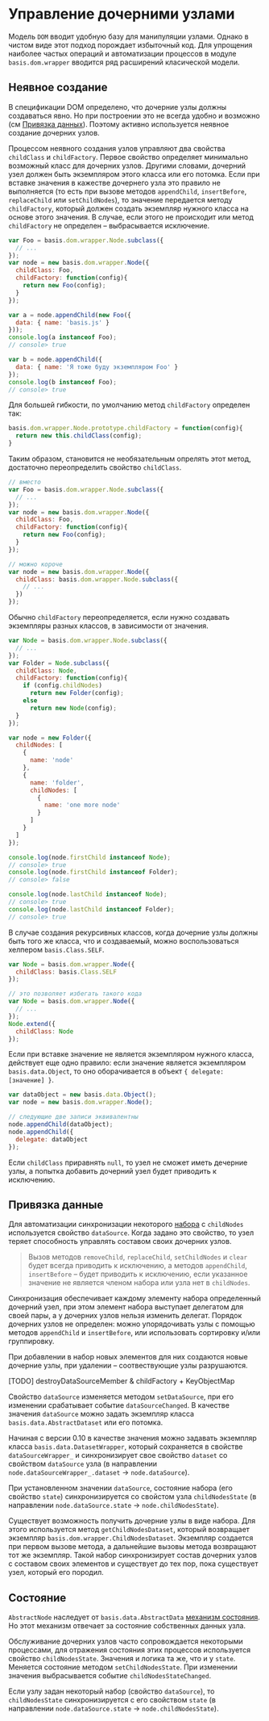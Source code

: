 # Управление дочерними узлами

Модель `DOM` вводит удобную базу для манипуляции узлами. Однако в чистом виде этот подход порождает избыточный код. Для упрощения наиболее частых операций и автоматизации процессов в модуле `basis.dom.wrapper` вводится ряд расширений класической модели.

## Неявное создание

В спецификации DOM определено, что дочерние узлы должны создаваться явно. Но при построении это не всегда удобно и возможно (см [Привязка данных](#Привязка-данных)). Поэтому активно используется неявное создание дочерних узлов.

Процессом неявного создания узлов управляют два свойства `childClass` и `childFactory`. Первое свойство определяет минимально возможный класс для дочерних узлов. Другими словами, дочерний узел должен быть экземпляром этого класса или его потомка. Если при вставке значения в кажестве дочернего узла это правило не выполняется (то есть при вызове методов `appendChild`, `insertBefore`, `replaceChild` или `setChildNodes`), то значение передается методу `childFactory`, который должен создать экземпляр нужного класса на основе этого значения. В случае, если этого не происходит или метод `childFactory` не определен – выбрасывается исключение.

```js
var Foo = basis.dom.wrapper.Node.subclass({
  // ...
});
var node = new basis.dom.wrapper.Node({
  childClass: Foo,
  childFactory: function(config){
    return new Foo(config);
  }
});

var a = node.appendChild(new Foo({
  data: { name: 'basis.js' }
}));
console.log(a instanceof Foo);
// console> true

var b = node.appendChild({
  data: { name: 'Я тоже буду экземпляром Foo' }
});
console.log(b instanceof Foo);
// console> true
```

Для большей гибкости, по умолчанию метод `childFactory` определен так:

```js
basis.dom.wrapper.Node.prototype.childFactory = function(config){
  return new this.childClass(config);
}
```

Таким образом, становится не необязательным опрелять этот метод, достаточно переопределить свойство `childClass`.

```js
// вместо
var Foo = basis.dom.wrapper.Node.subclass({
  // ...
});
var node = new basis.dom.wrapper.Node({
  childClass: Foo,
  childFactory: function(config){
    return new Foo(config);
  }
});

// можно короче
var node = new basis.dom.wrapper.Node({
  childClass: basis.dom.wrapper.Node.subclass({
    // ...
  })
});
```

Обычно `childFactory` переопределяется, если нужно создавать экземпляры разных классов, в зависимости от значения.

```js
var Node = basis.dom.wrapper.Node.subclass({
  // ...
});
var Folder = Node.subclass({
  childClass: Node,
  childFactory: function(config){
    if (config.childNodes)
      return new Folder(config);
    else
      return new Node(config);
  }
});

var node = new Folder({
  childNodes: [
    { 
      name: 'node'
    },
    {
      name: 'folder',
      childNodes: [
        {
          name: 'one more node'
        }
      ]
    }
  ]
});

console.log(node.firstChild instanceof Node);
// console> true
console.log(node.firstChild instanceof Folder);
// console> false

console.log(node.lastChild instanceof Node);
// console> true
console.log(node.lastChild instanceof Folder);
// console> true
```

В случае создания рекурсивных классов, когда дочерние узлы должны быть того же класса, что и создаваемый, можно воспользоваться хелпером `basis.Class.SELF`.

```js
var Node = basis.dom.wrapper.Node({
  childClass: basis.Class.SELF
});

// это позволяет избегать такого кода
var Node = basis.dom.wrapper.Node({
  // ...
});
Node.extend({
  childClass: Node
});
```

Если при вставке значение не является экземпляром нужного класса, действует еще одно правило: если значение является экземпляром `basis.data.Object`, то оно оборачивается в объект `{ delegate: [значение] }`.

```js
var dataObject = new basis.data.Object();
var node = new basis.dom.wrapper.Node();

// следующие две записи эквивалентны
node.appendChild(dataObject);
node.appendChild({
  delegate: dataObject
});
```

Если `childClass` приравнять `null`, то узел не сможет иметь дечерние узлы, а попытка добавить дочерний узел будет приводить к исключению.

## Привязка данные

Для автоматизации синхронизации некоторого [набора](basis.data.datasets.md) с `childNodes` используется свойство `dataSource`. Когда задано это свойство, то узел теряет способность управлять составом своих дочерних узлов.

> Вызов методов `removeChild`, `replaceChild`, `setChildNodes` и `clear` будет всегда приводить к исключению, а методов `appendChild`, `insertBefore` – будет приводить к исключению, если указанное значение не является членом набора или узла нет в `childNodes`.

Синхронизация обеспечивает каждому элементу набора определенный дочерний узел, при этом элемент набора выступает делегатом для своей пары, а у дочерних узлов нельзя изменить делегат. Порядок дочерних узлов не определен: можно упорядочивать узлы с помощью методов `appendChild` и `insertBefore`, или использовать сортировку и/или группировку.

При добавлении в набор новых элементов для них создаются новые дочерние узлы, при удалении – соотвествующие узлы разрушаются.

[TODO] destroyDataSourceMember & childFactory + KeyObjectMap

Cвойство `dataSource` изменяется методом `setDataSource`, при его изменении срабатывает событие `dataSourceChanged`. В качестве значения `dataSource` можно задать экземпляр класса `basis.data.AbstractDataset` или его потомка.

Начиная с версии 0.10 в качестве значения можно задавать экземпляр класса `basis.data.DatasetWrapper`, который сохраняется в свойстве `dataSourceWrapper_` и синхронизирует свое свойство `dataset` со свойством `dataSource` узла (в направлении `node.dataSourceWrapper_.dataset` -> `node.dataSource`).

При установленном значении `dataSource`, состояние набора (его свойство `state`) синхронизируется со свойстом узла `childNodesState` (в направлении `node.dataSource.state` -> `node.childNodesState`).

Существует возможность получить дочерние узлы в виде набора. Для этого используется метод `getChildNodesDataset`, который возвращает экземпляр `basis.dom.wrapper.ChildNodesDataset`. Экземпляр создается при первом вызове метода, а дальнейшие вызовы метода возвращают тот же экземпляр. Такой набор синхронизирует состав дочерних узлов с составом своих элементов и существует до тех пор, пока существует узел, который его породил.

## Состояние

`AbstractNode` наследует от `basis.data.AbstractData` [механизм состояния](basis.data.md#Состояние). Но этот механизм отвечает за состояние собственных данных узла.

Обслуживание дочерних узлов часто сопровождается некоторыми процессами, для отражения состояния этих процессов используется свойство `childNodesState`. Значения и логика та же, что и у `state`. Меняется состояние методом `setChildNodesState`. При изменении значения выбрасывается событие `childNodesStateChanged`.

Если узлу задан некоторый набор (свойство `dataSource`), то `childNodesState` синхронизируется с его свойством `state` (в направлении `node.dataSource.state` -> `node.childNodesState`).
